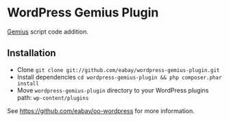 # WordPress Gemius Plugin

[Gemius] script code addition.

## Installation
* Clone `git clone git://github.com/eabay/wordpress-gemius-plugin.git`
* Install dependencies `cd wordpress-gemius-plugin && php composer.phar install`
* Move `wordpress-gemius-plugin` directory to your WordPress plugins path: `wp-content/plugins`


See https://github.com/eabay/oo-wordpress for more information.

[Gemius]: http://www.gemius.com/